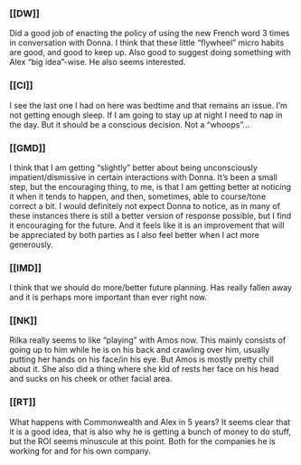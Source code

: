 ### [[DW]]
Did a good job of enacting the policy of using the new French word 3 times in conversation with Donna. I think that these little “flywheel” micro habits are good, and good to keep up. Also good to suggest doing something with Alex “big idea”-wise. He also seems interested.

### [[CI]]
I see the last one I had on here was bedtime and that remains an issue. I’m not getting enough sleep. If I am going to stay up at night I need to nap in the day. But it should be a conscious decision. Not a “whoops”...

### [[GMD]]
I think that I am getting “slightly” better about being unconsciously impatient/dismissive in certain interactions with Donna. It’s been a small step, but the encouraging thing, to me, is that I am getting better at noticing it when it tends to happen, and then, sometimes, able to course/tone correct a bit. I would definitely not expect Donna to notice, as in many of these instances there is still a better version of response possible, but I find it encouraging for the future. And it feels like it is an improvement that will be appreciated by both parties as I also feel better when I act more generously. 

### [[IMD]]
I think that we should do more/better future planning. Has really fallen away and it is perhaps more important than ever right now.

### [[NK]]
Rilka really seems to like “playing” with Amos now. This mainly consists of going up to him while he is on his back and crawling over him, usually putting her hands on his face/in his eye. But Amos is mostly pretty chill about it. She also did a thing where she kid of rests her face on his head and sucks on his cheek or other facial area.

### [[RT]]
What happens with Commonwealth and Alex in 5 years? It seems clear that it is a good idea, that is also why he is getting a bunch of money to do stuff, but the ROI seems minuscule at this point. Both for the companies he is working for and for his own company. 

